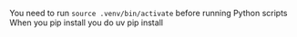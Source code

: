 You need to run `source .venv/bin/activate` before running Python scripts
When you pip install you do uv pip install
